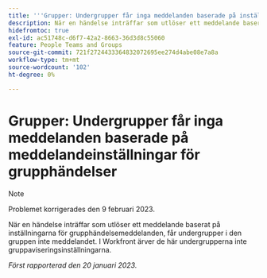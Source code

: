 ```yaml
---
title: '''Grupper: Undergrupper får inga meddelanden baserade på inställningarna för grupphändelsemeddelanden'
description: När en händelse inträffar som utlöser ett meddelande baserat på inställningarna för grupphändelsemeddelanden, får undergrupper i den gruppen inte meddelandet. I Workfront ärver de här undergrupperna inte gruppaviseringsinställningarna.
hidefromtoc: true
exl-id: ac51748c-d6f7-42a2-8663-36d3d8c55060
feature: People Teams and Groups
source-git-commit: 721f2724433364832072695ee274d4abe08e7a8a
workflow-type: tm+mt
source-wordcount: '102'
ht-degree: 0%

---
```


# Grupper: Undergrupper får inga meddelanden baserade på meddelandeinställningar för grupphändelser

>[!NOTE]
>
>Problemet korrigerades den 9 februari 2023.

När en händelse inträffar som utlöser ett meddelande baserat på inställningarna för grupphändelsemeddelanden, får undergrupper i den gruppen inte meddelandet. I Workfront ärver de här undergrupperna inte gruppaviseringsinställningarna.

_Först rapporterad den 20 januari 2023._
